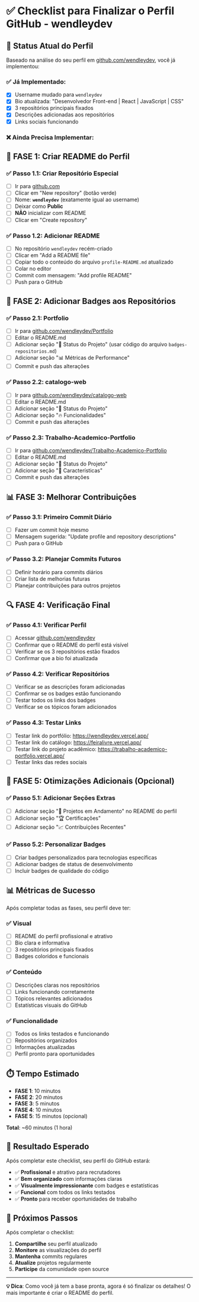 # ✅ Checklist para Finalizar o Perfil GitHub - wendleydev

## 🎯 Status Atual do Perfil

Baseado na análise do seu perfil em [github.com/wendleydev](https://github.com/wendleydev), você já implementou:

### ✅ **Já Implementado:**
- [x] Username mudado para `wendleydev`
- [x] Bio atualizada: "Desenvolvedor Front-end | React | JavaScript | CSS"
- [x] 3 repositórios principais fixados
- [x] Descrições adicionadas aos repositórios
- [x] Links sociais funcionando

### ❌ **Ainda Precisa Implementar:**

## 🚀 FASE 1: Criar README do Perfil

### ✅ Passo 1.1: Criar Repositório Especial
- [ ] Ir para [github.com](https://github.com)
- [ ] Clicar em "New repository" (botão verde)
- [ ] Nome: **`wendleydev`** (exatamente igual ao username)
- [ ] Deixar como **Public**
- [ ] **NÃO** inicializar com README
- [ ] Clicar em "Create repository"

### ✅ Passo 1.2: Adicionar README
- [ ] No repositório `wendleydev` recém-criado
- [ ] Clicar em "Add a README file"
- [ ] Copiar todo o conteúdo do arquivo `profile-README.md` atualizado
- [ ] Colar no editor
- [ ] Commit com mensagem: "Add profile README"
- [ ] Push para o GitHub

## 🎨 FASE 2: Adicionar Badges aos Repositórios

### ✅ Passo 2.1: Portfolio
- [ ] Ir para [github.com/wendleydev/Portfolio](https://github.com/wendleydev/Portfolio)
- [ ] Editar o README.md
- [ ] Adicionar seção "🚀 Status do Projeto" (usar código do arquivo `badges-repositorios.md`)
- [ ] Adicionar seção "📊 Métricas de Performance"
- [ ] Commit e push das alterações

### ✅ Passo 2.2: catalogo-web
- [ ] Ir para [github.com/wendleydev/catalogo-web](https://github.com/wendleydev/catalogo-web)
- [ ] Editar o README.md
- [ ] Adicionar seção "🚀 Status do Projeto"
- [ ] Adicionar seção "🔥 Funcionalidades"
- [ ] Commit e push das alterações

### ✅ Passo 2.3: Trabalho-Academico-Portfolio
- [ ] Ir para [github.com/wendleydev/Trabalho-Academico-Portfolio](https://github.com/wendleydev/Trabalho-Academico-Portfolio)
- [ ] Editar o README.md
- [ ] Adicionar seção "🚀 Status do Projeto"
- [ ] Adicionar seção "📖 Características"
- [ ] Commit e push das alterações

## 📊 FASE 3: Melhorar Contribuições

### ✅ Passo 3.1: Primeiro Commit Diário
- [ ] Fazer um commit hoje mesmo
- [ ] Mensagem sugerida: "Update profile and repository descriptions"
- [ ] Push para o GitHub

### ✅ Passo 3.2: Planejar Commits Futuros
- [ ] Definir horário para commits diários
- [ ] Criar lista de melhorias futuras
- [ ] Planejar contribuições para outros projetos

## 🔍 FASE 4: Verificação Final

### ✅ Passo 4.1: Verificar Perfil
- [ ] Acessar [github.com/wendleydev](https://github.com/wendleydev)
- [ ] Confirmar que o README do perfil está visível
- [ ] Verificar se os 3 repositórios estão fixados
- [ ] Confirmar que a bio foi atualizada

### ✅ Passo 4.2: Verificar Repositórios
- [ ] Verificar se as descrições foram adicionadas
- [ ] Confirmar se os badges estão funcionando
- [ ] Testar todos os links dos badges
- [ ] Verificar se os tópicos foram adicionados

### ✅ Passo 4.3: Testar Links
- [ ] Testar link do portfólio: https://wendleydev.vercel.app/
- [ ] Testar link do catálogo: https://feiralivre.vercel.app/
- [ ] Testar link do projeto acadêmico: https://trabalho-academico-portfolio.vercel.app/
- [ ] Testar links das redes sociais

## 🎯 FASE 5: Otimizações Adicionais (Opcional)

### ✅ Passo 5.1: Adicionar Seções Extras
- [ ] Adicionar seção "🚧 Projetos em Andamento" no README do perfil
- [ ] Adicionar seção "🏆 Certificações"
- [ ] Adicionar seção "📈 Contribuições Recentes"

### ✅ Passo 5.2: Personalizar Badges
- [ ] Criar badges personalizados para tecnologias específicas
- [ ] Adicionar badges de status de desenvolvimento
- [ ] Incluir badges de qualidade do código

## 📊 Métricas de Sucesso

Após completar todas as fases, seu perfil deve ter:

### ✅ Visual
- [ ] README do perfil profissional e atrativo
- [ ] Bio clara e informativa
- [ ] 3 repositórios principais fixados
- [ ] Badges coloridos e funcionais

### ✅ Conteúdo
- [ ] Descrições claras nos repositórios
- [ ] Links funcionando corretamente
- [ ] Tópicos relevantes adicionados
- [ ] Estatísticas visuais do GitHub

### ✅ Funcionalidade
- [ ] Todos os links testados e funcionando
- [ ] Repositórios organizados
- [ ] Informações atualizadas
- [ ] Perfil pronto para oportunidades

## ⏱️ Tempo Estimado

- **FASE 1**: 10 minutos
- **FASE 2**: 20 minutos
- **FASE 3**: 5 minutos
- **FASE 4**: 10 minutos
- **FASE 5**: 15 minutos (opcional)

**Total**: ~60 minutos (1 hora)

## 🎉 Resultado Esperado

Após completar este checklist, seu perfil do GitHub estará:
- ✅ **Profissional** e atrativo para recrutadores
- ✅ **Bem organizado** com informações claras
- ✅ **Visualmente impressionante** com badges e estatísticas
- ✅ **Funcional** com todos os links testados
- ✅ **Pronto** para receber oportunidades de trabalho

## 🚀 Próximos Passos

Após completar o checklist:
1. **Compartilhe** seu perfil atualizado
2. **Monitore** as visualizações do perfil
3. **Mantenha** commits regulares
4. **Atualize** projetos regularmente
5. **Participe** da comunidade open source

---

**💡 Dica**: Como você já tem a base pronta, agora é só finalizar os detalhes! O mais importante é criar o README do perfil. 